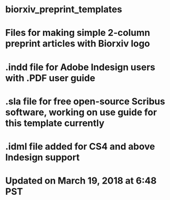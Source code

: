 # biorxiv_preprint_templates
# Files for making simple 2-column preprint articles with Biorxiv logo
# .indd file for Adobe Indesign users with .PDF user guide
# .sla file for free open-source Scribus software, working on use guide for this template currently 
# .idml file added for CS4 and above Indesign support
# Updated on March 19, 2018 at 6:48 PST
